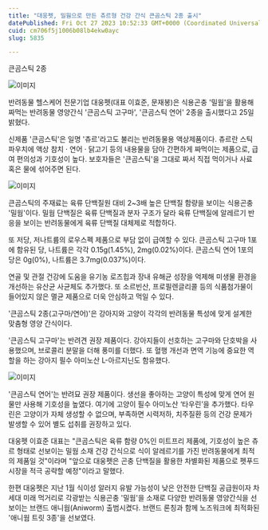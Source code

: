 ```yaml
---
title: "대웅펫, 밀웜으로 만든 츄르형 건강 간식 큰곰스틱 2종 출시"
datePublished: Fri Oct 27 2023 10:52:33 GMT+0000 (Coordinated Universal Time)
cuid: cm706f5j1006b08lb4ekw0ayc
slug: 5835

---
```



큰곰스틱 2종

![이미지](https://cdn.hashnode.com/res/hashnode/image/upload/v1739259865706/cc8c0ff9-ad3b-475c-8cce-5de6ff4d1192.jpeg)

반려동물 헬스케어 전문기업 대웅펫(대표 이효준, 문재봉)은 식용곤충 '밀웜'을 활용해 짜먹는 반려동물 영양간식 '큰곰스틱 고구마', '큰곰스틱 연어' 2종을 출시했다고 25일 밝혔다.

신제품 '큰곰스틱'은 일명 '츄르'라고도 불리는 반려동물용 액상제품이다. 츄르란 스틱 파우치에 액상 참치 · 연어 · 닭고기 등의 내용물을 담아 간편하게 짜먹이는 제품으로, 급여 편의성과 기호성이 높다. 보호자들은 '큰곰스틱'을 그대로 짜서 직접 먹이거나 사료 혹은 물에 섞어주면 된다.

![이미지](https://cdn.hashnode.com/res/hashnode/image/upload/v1739259868084/e202110f-fcb1-4044-93ca-789398502498.jpeg)

큰곰스틱의 주재료는 육류 단백질원 대비 2~3배 높은 단백질 함량을 보이는 식용곤충 '밀웜'이다. 밀웜 단백질은 육류 단백질과 분자 구조가 달라 육류 단백질에 알레르기 반응을 보이는 반려동물에게 육류 단백질 대체제로 적합하다.

또 저당, 저나트륨의 로우스펙 제품으로 부담 없이 급여할 수 있다. 큰곰스틱 고구마 1포에 함유된 당, 나트륨은 각각 0.15g(1.45%), 2mg(0.02%)이다. 큰곰스틱 연어 1포의 당은 0g(0%), 나트륨은 3.7mg(0.037%)이다.

연골 및 관절 건강에 도움을 유기농 로즈힙과 장내 유해균 성장을 억제해 미생물 환경을 개선하는 유산균 사균체도 추가했다. 또 소르빈산, 프로필렌글리콜 등의 식품첨가물이 들어있지 않은 멸균 제품으로 더욱 안심하고 먹일 수 있다.

'큰곰스틱 2종(고구마/연어)'은 강아지와 고양이 각각의 반려동물 특성에 맞게 설계한 맞춤형 영양 간식이다.

'큰곰스틱 고구마'는 반려견 권장 제품이다. 강아지들이 선호하는 고구마와 단호박을 사용했으며, 브로콜리 분말을 더해 풍미를 더했다. 또 혈행 개선과 면역 기능에 중요한 역할을 하는 강아지 필수 아미노산 L-아르지닌도 함유했다.

![이미지](https://cdn.hashnode.com/res/hashnode/image/upload/v1739259869858/5252b2a2-9c8a-48e6-819b-62f731b9fee6.jpeg)

'큰곰스틱 연어'는 반려묘 권장 제품이다. 생선을 좋아하는 고양이 특성에 맞게 연어 원물만 사용해 기호성을 높였다. 여기에 고양이 필수 아미노산 ‘타우린’을 추가했다. 타우린은 고양이가 자체 생성할 수 없으며, 부족하면 시력저하, 치주질환 등의 건강 문제가 발생할 수 있어 별도 섭취를 권장하고 있다.

대웅펫 이효준 대표는 "큰곰스틱은 육류 함량 0%인 미트프리 제품에, 기호성이 높은 츄르 형태로 선보이는 밀웜 소재 건강 간식으로 식이 알레르기를 가진 반려동물에게 최적의 제품일 것"이라며 "앞으로 대웅펫은 곤충 단백질을 활용한 차별화된 제품으로 펫푸드 시장을 적극 공략할 예정"이라고 말했다.

한편 대웅펫은 지난 1월 식이성 알러지 유발 가능성이 낮은 안전한 단백질 공급원이자 차세대 미래 먹거리로 각광받는 식용곤충 '밀웜'을 소재로 다양한 반려동물 영양간식을 선보이는 브랜드 애니웜(Aniworm) 출범시켰다. 브랜드 론칭과 함께 노즈워크에 최적화된 '애니웜 트릿 3종'을 선보였다.